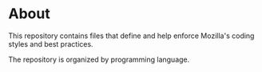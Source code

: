 # About

This repository contains files that define and help enforce Mozilla's
coding styles and best practices.

The repository is organized by programming language.
